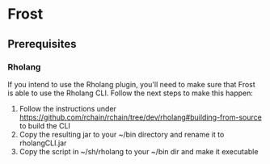 # Frost

## Prerequisites

### Rholang
If you intend to use the Rholang plugin, you'll need to make sure that Frost is able to use the Rholang CLI. Follow the next steps to make this happen:
1. Follow the instructions under https://github.com/rchain/rchain/tree/dev/rholang#building-from-source to build the CLI
2. Copy the resulting jar to your ~/bin directory and rename it to rholangCLI.jar
3. Copy the script in ~/sh/rholang to your ~/bin dir and make it executable
